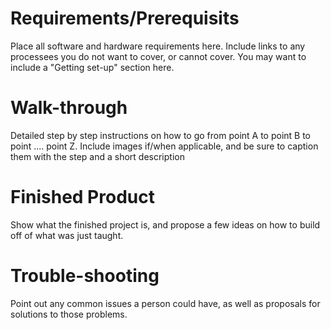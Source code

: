 <h1> Requirements/Prerequisits </h1>
  Place all software and hardware requirements here. Include links to any processees you do not want to cover, or cannot cover.
  You may want to include a "Getting set-up" section here.
  
<h1> Walk-through </h1>
  Detailed step by step instructions on how to go from point A to point B to point .... point Z.
  Include images if/when applicable, and be sure to caption them with the step and a short description
  
<h1>Finished Product </h1>
  Show what the finished project is, and propose a few ideas on how to build off of what was just taught.
  
<h1>Trouble-shooting</h1>
  Point out any common issues a person could have, as well as proposals for solutions to those problems.
